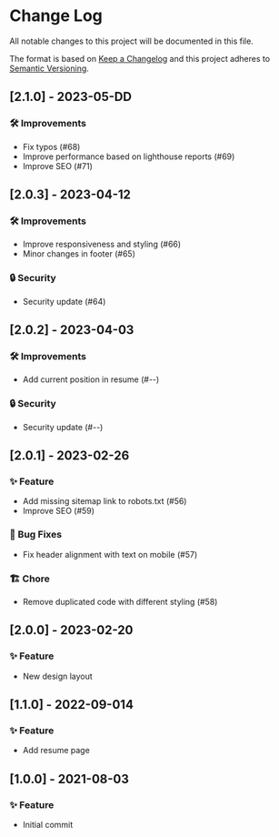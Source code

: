 
# Change Log
All notable changes to this project will be documented in this file.
 
The format is based on [Keep a Changelog](http://keepachangelog.com/)
and this project adheres to [Semantic Versioning](http://semver.org/).
 
<!---
## [Unreleased] - yyyy-mm-dd

### ✨ Feature – for new features
### 🛠 Improvements – for general improvements
### 🚨 Changed – for changes in existing functionality
### ⚠️ Deprecated – for soon-to-be removed features
### 📚 Documentation – for documentation update
### 🗑 Removed – for removed features
### 🐛 Bug Fixes – for any bug fixes
### 🔒 Security – in case of vulnerabilities
### 🏗 Chore – for tidying code

See for sample https://raw.githubusercontent.com/favoloso/conventional-changelog-emoji/master/CHANGELOG.md
-->

## [2.1.0] - 2023-05-DD
### 🛠 Improvements
- Fix typos (#68) 
- Improve performance based on lighthouse reports (#69)
- Improve SEO (#71) 

## [2.0.3] - 2023-04-12
### 🛠 Improvements
- Improve responsiveness and styling (#66)
- Minor changes in footer (#65)
### 🔒 Security
- Security update (#64)

## [2.0.2] - 2023-04-03
### 🛠 Improvements
- Add current position in resume (#--)
### 🔒 Security
- Security update (#--)

## [2.0.1] - 2023-02-26
### ✨ Feature
- Add missing sitemap link to robots.txt (#56)
- Improve SEO (#59)
### 🐛 Bug Fixes
- Fix header alignment with text on mobile (#57)
### 🏗 Chore
- Remove duplicated code with different styling (#58)

## [2.0.0] - 2023-02-20
### ✨ Feature
- New design layout

## [1.1.0] - 2022-09-014
### ✨ Feature
- Add resume page

## [1.0.0] - 2021-08-03
### ✨ Feature
- Initial commit
